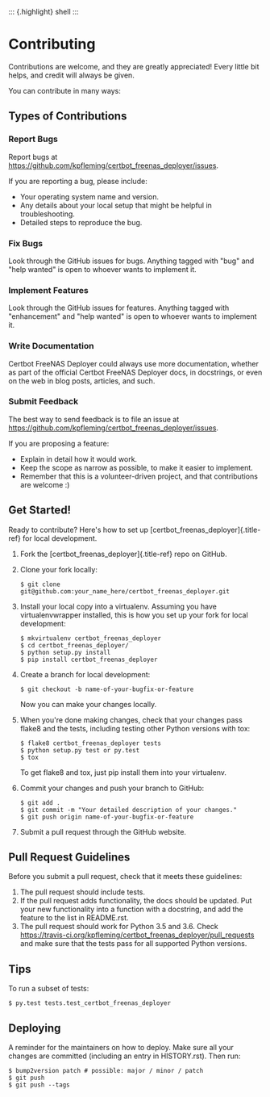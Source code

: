 ::: {.highlight}
shell
:::

Contributing
============

Contributions are welcome, and they are greatly appreciated! Every
little bit helps, and credit will always be given.

You can contribute in many ways:

Types of Contributions
----------------------

### Report Bugs

Report bugs at
<https://github.com/kpfleming/certbot_freenas_deployer/issues>.

If you are reporting a bug, please include:

-   Your operating system name and version.
-   Any details about your local setup that might be helpful in
    troubleshooting.
-   Detailed steps to reproduce the bug.

### Fix Bugs

Look through the GitHub issues for bugs. Anything tagged with \"bug\"
and \"help wanted\" is open to whoever wants to implement it.

### Implement Features

Look through the GitHub issues for features. Anything tagged with
\"enhancement\" and \"help wanted\" is open to whoever wants to
implement it.

### Write Documentation

Certbot FreeNAS Deployer could always use more documentation, whether as
part of the official Certbot FreeNAS Deployer docs, in docstrings, or
even on the web in blog posts, articles, and such.

### Submit Feedback

The best way to send feedback is to file an issue at
<https://github.com/kpfleming/certbot_freenas_deployer/issues>.

If you are proposing a feature:

-   Explain in detail how it would work.
-   Keep the scope as narrow as possible, to make it easier to
    implement.
-   Remember that this is a volunteer-driven project, and that
    contributions are welcome :)

Get Started!
------------

Ready to contribute? Here\'s how to set up
[certbot\_freenas\_deployer]{.title-ref} for local development.

1.  Fork the [certbot\_freenas\_deployer]{.title-ref} repo on GitHub.
2.  Clone your fork locally:

        $ git clone git@github.com:your_name_here/certbot_freenas_deployer.git

3.  Install your local copy into a virtualenv. Assuming you have
    virtualenvwrapper installed, this is how you set up your fork for
    local development:

        $ mkvirtualenv certbot_freenas_deployer
        $ cd certbot_freenas_deployer/
        $ python setup.py install
        $ pip install certbot_freenas_deployer

4.  Create a branch for local development:

        $ git checkout -b name-of-your-bugfix-or-feature

    Now you can make your changes locally.

5.  When you\'re done making changes, check that your changes pass
    flake8 and the tests, including testing other Python versions with
    tox:

        $ flake8 certbot_freenas_deployer tests
        $ python setup.py test or py.test
        $ tox

    To get flake8 and tox, just pip install them into your virtualenv.

6.  Commit your changes and push your branch to GitHub:

        $ git add .
        $ git commit -m "Your detailed description of your changes."
        $ git push origin name-of-your-bugfix-or-feature

7.  Submit a pull request through the GitHub website.

Pull Request Guidelines
-----------------------

Before you submit a pull request, check that it meets these guidelines:

1.  The pull request should include tests.
2.  If the pull request adds functionality, the docs should be updated.
    Put your new functionality into a function with a docstring, and add
    the feature to the list in README.rst.
3.  The pull request should work for Python 3.5 and 3.6. Check
    <https://travis-ci.org/kpfleming/certbot_freenas_deployer/pull_requests>
    and make sure that the tests pass for all supported Python versions.

Tips
----

To run a subset of tests:

    $ py.test tests.test_certbot_freenas_deployer

Deploying
---------

A reminder for the maintainers on how to deploy. Make sure all your
changes are committed (including an entry in HISTORY.rst). Then run:

    $ bump2version patch # possible: major / minor / patch
    $ git push
    $ git push --tags
